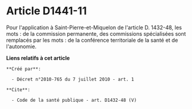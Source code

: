 # Article D1441-11

Pour l'application à Saint-Pierre-et-Miquelon de l'article D. 1432-48, les mots : de la commission permanente, des
commissions spécialisées sont remplacés par les mots : de la conférence territoriale de la santé et de l'autonomie.

**Liens relatifs à cet article**

	**Créé par**:

	  - Décret n°2010-765 du 7 juillet 2010 - art. 1

	**Cite**:

	  - Code de la santé publique - art. D1432-48 (V)
